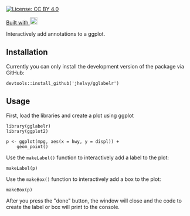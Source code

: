 
[![License: CC BY 4.0](https://img.shields.io/badge/License-CC%20BY%204.0-lightgrey.svg)](https://creativecommons.org/licenses/by/4.0/)

<a href="https://github.com/jhelvy/gglabelr" target="_blank">
<i class="fa fa-github fa-lg"></i></a>
<a href="https://shiny.rstudio.com/" target="_blank">Built with <img alt="Shiny" src="https://www.rstudio.com/wp-content/uploads/2014/04/shiny.png" height="20"></a>

Interactively add annotations to a ggplot.

## Installation

Currently you can only install the development version of the package via GitHub:
```
devtools::install_github('jhelvy/gglabelr')
```

## Usage

First, load the libraries and create a plot using ggplot

```
library(gglabelr)
library(ggplot2)

p <- ggplot(mpg, aes(x = hwy, y = displ)) +
    geom_point()
```

Use the `makeLabel()` function to interactively add a label to the plot:

```
makeLabel(p)
```

Use the `makeBox()` function to interactively add a box to the plot:

```
makeBox(p)
```

After you press the "done" button, the window will close and the code to create the label or box will print to the console.
